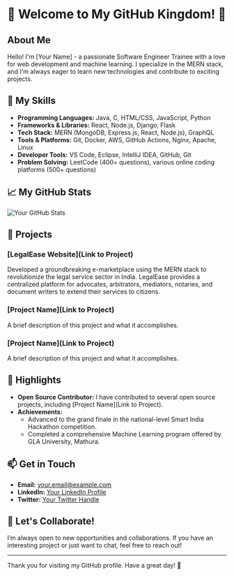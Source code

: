# 👑 Welcome to My GitHub Kingdom! 👑

## About Me

Hello! I'm [Your Name] - a passionate Software Engineer Trainee with a love for web development and machine learning. I specialize in the MERN stack, and I'm always eager to learn new technologies and contribute to exciting projects.

## 🚀 My Skills

- **Programming Languages:** Java, C, HTML/CSS, JavaScript, Python
- **Frameworks & Libraries:** React, Node.js, Django, Flask
- **Tech Stack:** MERN (MongoDB, Express.js, React, Node.js), GraphQL
- **Tools & Platforms:** Git, Docker, AWS, GitHub Actions, Nginx, Apache, Linux
- **Developer Tools:** VS Code, Eclipse, IntelliJ IDEA, GitHub, Git
- **Problem Solving:** LeetCode (400+ questions), various online coding platforms (500+ questions)

## 📈 My GitHub Stats

![Your GitHub Stats](https://github-readme-stats.vercel.app/api?username=yourusername&show_icons=true&hide_title=true&hide=prs&count_private=true&theme=dark)

## 📜 Projects

### [LegalEase Website](Link to Project)
Developed a groundbreaking e-marketplace using the MERN stack to revolutionize the legal service sector in India. LegalEase provides a centralized platform for advocates, arbitrators, mediators, notaries, and document writers to extend their services to citizens.

### [Project Name](Link to Project)
A brief description of this project and what it accomplishes.

### [Project Name](Link to Project)
A brief description of this project and what it accomplishes.

## 🌟 Highlights

- **Open Source Contributor:** I have contributed to several open source projects, including [Project Name](Link to Project).
- **Achievements:**
  - Advanced to the grand finale in the national-level Smart India Hackathon competition.
  - Completed a comprehensive Machine Learning program offered by GLA University, Mathura.

## 📫 Get in Touch

- **Email:** [your.email@example.com](mailto:your.email@example.com)
- **LinkedIn:** [Your LinkedIn Profile](https://linkedin.com/in/yourprofile)
- **Twitter:** [Your Twitter Handle](https://twitter.com/yourhandle)

## 🤝 Let's Collaborate!

I’m always open to new opportunities and collaborations. If you have an interesting project or just want to chat, feel free to reach out!

---

Thank you for visiting my GitHub profile. Have a great day! 👑

